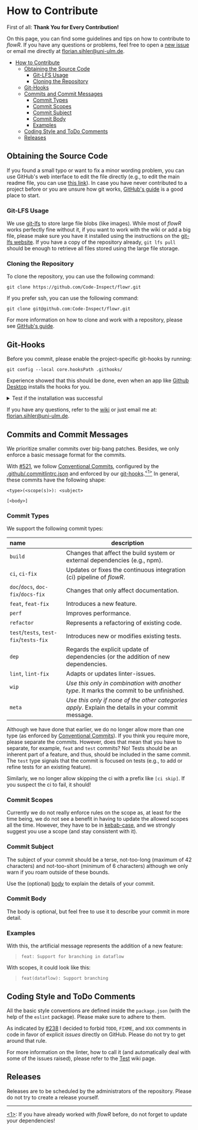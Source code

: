 # How to Contribute

First of all: **Thank You for Every Contribution!**

On this page, you can find some guidelines and tips on how to contribute to *flowR*. If you have any questions or problems, feel free to open a [new issue](https://github.com/Code-Inspect/flowr/issues/new/choose) or email me directly at <florian.sihler@uni-ulm.de>.

- [How to Contribute](#how-to-contribute)
  - [Obtaining the Source Code](#obtaining-the-source-code)
    - [Git-LFS Usage](#git-lfs-usage)
    - [Cloning the Repository](#cloning-the-repository)
  - [Git-Hooks](#git-hooks)
  - [Commits and Commit Messages](#commits-and-commit-messages)
    - [Commit Types](#commit-types)
    - [Commit Scopes](#commit-scopes)
    - [Commit Subject](#commit-subject)
    - [Commit Body](#commit-body)
    - [Examples](#examples)
  - [Coding Style and ToDo Comments](#coding-style-and-todo-comments)
  - [Releases](#releases)

## Obtaining the Source Code

If you found a small typo or want to fix a minor wording problem, you can use GitHub's web interface to edit the file directly (e.g., to edit the main readme file, you can use [this link](https://github.com/Code-Inspect/flowr/edit/main/README.md)). In case you have never contributed to a project before or you are unsure how git works, [GitHub's guide][github-guide] is a good place to start.

### Git-LFS Usage

We use [git-lfs](https://git-lfs.github.com/) to store large file blobs (like images). While most of *flowR* works perfectly fine without it, if you want to work with the wiki or add a big file, please make sure you have it installed using the instructions on the [git-lfs website](https://git-lfs.com/). If you have a copy of the repository already, `git lfs pull` should be enough to retrieve all files stored using the large file storage.

### Cloning the Repository

To clone the repository, you can use the following command:

```shell
git clone https://github.com/Code-Inspect/flowr.git
```

If you prefer ssh, you can use the following command:

```shell
git clone git@github.com:Code-Inspect/flowr.git
```

For more information on how to clone and work with a repository, please see [GitHub's guide][github-guide].

## Git-Hooks

Before you commit, please enable the project-specific git-hooks by running:

```shell
git config --local core.hooksPath .githooks/
```

Experience showed that this should be done, even when an app like [Github Desktop](https://desktop.github.com/) installs the hooks for you.
<details>
<summary> Test if the installation was successful </summary>

After running the command, try the fulling dry run of a push to see if the hooks are working:

```shell
git push --dry-run
```

The output should be either an error that `npm` could not be found (if you have not setup that yet), or something like this (it can be that there is an initial copy stage if the working tree is deemd to be unclean):

```text
Linting project (local mode)...

> flowr@1.3.1 lint-local
> npm run lint -- --rule "no-warning-comments: off"

...
```

</details>

If you have any questions, refer to the [wiki](https://github.com/Code-Inspect/flowr/wiki) or just email me at: <florian.sihler@uni-ulm.de>.

## Commits and Commit Messages

We prioritize smaller commits over big-bang patches. Besides, we only enforce a basic message format for the commits.

With [#521](https://github.com/Code-Inspect/flowr/pull/521), we follow [Conventional Commits](https://www.conventionalcommits.org/en/v1.0.0/), configured by the [.github/.commitlintrc.json](https://github.com/Code-Inspect/flowr/blob/main/.github/.commitlintrc.json) and enforced by our [git-hooks](#git-hooks).<a href="#note1" id="note1ref"><sup>&lt;1&gt;</sup></a> In general, these commits have the following shape:

```text
<type>(<scope(s)>): <subject>

[<body>]
```

### Commit Types

We support the following commit types:

| name                                   | description                                                                                        |
| :------------------------------------- | -------------------------------------------------------------------------------------------------- |
| `build`                                | Changes that affect the build system or external dependencies (e.g., npm).                         |
| `ci`, `ci-fix`                         | Updates or fixes the continuous integration (ci) pipeline of *flowR*.                                                       |
| `doc`/`docs`, `doc-fix`/`docs-fix`     | Changes that only affect documentation.                                                            |
| `feat`, `feat-fix`                     | Introduces a new feature.                                                                          |
| `perf`                                 | Improves performance.                                                                              |
| `refactor`                             | Represents a refactoring of existing code.                                                         |
| `test`/`tests`, `test-fix`/`tests-fix` | Introduces new or modifies existing tests.                                                         |
| `dep`                                  | Regards the explicit update of dependencies (or the addition of new dependencies.                  |
| `lint`, `lint-fix`                     | Adapts or updates linter-issues.                                                                   |
| `wip`                                  | *Use this only in combination with another type*. It marks the commit to be unfinished.            |
| `meta`                                 | *Use this only if none of the other categories apply*. Explain the details in your commit message. |

Although we have done that earlier, we do no longer allow more than one type (as enforced by [Conventional Commits](https://www.conventionalcommits.org/en/v1.0.0/)). If you think you require more, please separate the commits. However, does that mean that you have to separate, for example, `feat` and `test` commits? No! Tests should be an inherent part of a feature, and thus, should be included in the same commit. The `test` type signals that the commit is focused on tests (e.g., to add or refine tests for an existing feature).

Similarly, we no longer allow skipping the ci with a prefix like `[ci skip]`. If you suspect the ci to fail, it should!

### Commit Scopes

Currently we do not really enforce rules on the scope as, at least for the time being, we do not see a benefit in having to update the allowed scopes all the time. However, they have to be in [kebab-case](https://www.theserverside.com/definition/Kebab-case), and we strongly suggest you use a scope (and stay consistent with it).

### Commit Subject

The subject of your commit should be a terse, not-too-long (maximum of 42 characters) and not-too-short (minimum of 6 characters) although we only warn if you roam outside of these bounds.

Use the (optional) [body](#commit-body) to explain the details of your commit.

### Commit Body

The body is optional, but feel free to use it to describe your commit in more detail.

### Examples

With this, the artificial message represents the addition of a new feature:

> `feat: Support for branching in dataflow`

With scopes, it could look like this:

> `feat(dataflow): Support branching`

## Coding Style and ToDo Comments

All the basic style conventions are defined inside the `package.json` (with the help of the `eslint` package). Please make sure to adhere to them.

As indicated by [#238](https://github.com/Code-Inspect/flowr/issues/238) I decided to forbid `TODO`, `FIXME`, and `XXX` comments in code in favor of explicit *issues* directly on GitHub. Please do not try to get around that rule.

For more information on the linter, how to call it (and automatically deal with some of the issues raised),
please refer to the [Test](https://github.com/Code-Inspect/flowr/wiki/Linting-and-Testing) wiki page.

## Releases

Releases are to be scheduled by the administrators of the repository. Please do not try to create a release yourself.

-----
<a id="note1" href="#note1ref">&lt;1&gt;</a>: If you have already worked with *flowR* before, do not forget to update your dependencies!

[github-guide]: https://docs.github.com/en/get-started/exploring-projects-on-github/contributing-to-a-project
